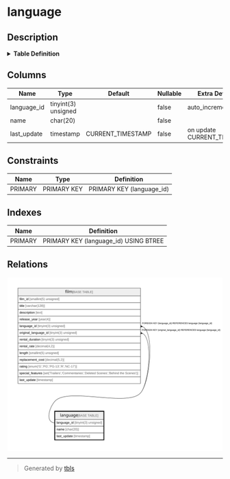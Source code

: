 # language

## Description

<details>
<summary><strong>Table Definition</strong></summary>

```sql
CREATE TABLE `language` (
  `language_id` tinyint(3) unsigned NOT NULL AUTO_INCREMENT,
  `name` char(20) NOT NULL,
  `last_update` timestamp NOT NULL DEFAULT CURRENT_TIMESTAMP ON UPDATE CURRENT_TIMESTAMP,
  PRIMARY KEY (`language_id`)
) ENGINE=InnoDB AUTO_INCREMENT=[Redacted by tbls] DEFAULT CHARSET=utf8mb4
```

</details>

## Columns

| Name | Type | Default | Nullable | Extra Definition | Children | Parents | Comment |
| ---- | ---- | ------- | -------- | ---------------- | -------- | ------- | ------- |
| language_id | tinyint(3) unsigned |  | false | auto_increment | [film](film.md) |  |  |
| name | char(20) |  | false |  |  |  |  |
| last_update | timestamp | CURRENT_TIMESTAMP | false | on update CURRENT_TIMESTAMP |  |  |  |

## Constraints

| Name | Type | Definition |
| ---- | ---- | ---------- |
| PRIMARY | PRIMARY KEY | PRIMARY KEY (language_id) |

## Indexes

| Name | Definition |
| ---- | ---------- |
| PRIMARY | PRIMARY KEY (language_id) USING BTREE |

## Relations

![er](language.svg)

---

> Generated by [tbls](https://github.com/k1LoW/tbls)
